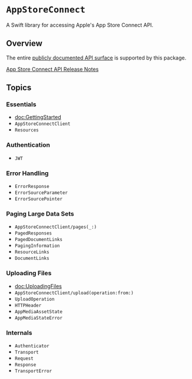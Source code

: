 # ``AppStoreConnect``

A Swift library for accessing Apple's App Store Connect API.

## Overview

The entire [publicly documented API surface](https://developer.apple.com/documentation/appstoreconnectapi) is supported by this package.

[App Store Connect API Release Notes](https://developer.apple.com/documentation/appstoreconnectapi/app_store_connect_api_release_notes)

## Topics

### Essentials

- <doc:GettingStarted>
- ``AppStoreConnectClient``
- ``Resources``

### Authentication

- ``JWT``

### Error Handling

- ``ErrorResponse``
- ``ErrorSourceParameter``
- ``ErrorSourcePointer``

### Paging Large Data Sets

- ``AppStoreConnectClient/pages(_:)``
- ``PagedResponses``
- ``PagedDocumentLinks``
- ``PagingInformation``
- ``ResourceLinks``
- ``DocumentLinks``

### Uploading Files

- <doc:UploadingFiles>
- ``AppStoreConnectClient/upload(operation:from:)``
- ``UploadOperation``
- ``HTTPHeader``
- ``AppMediaAssetState``
- ``AppMediaStateError``

### Internals

- ``Authenticator``
- ``Transport``
- ``Request``
- ``Response``
- ``TransportError``
